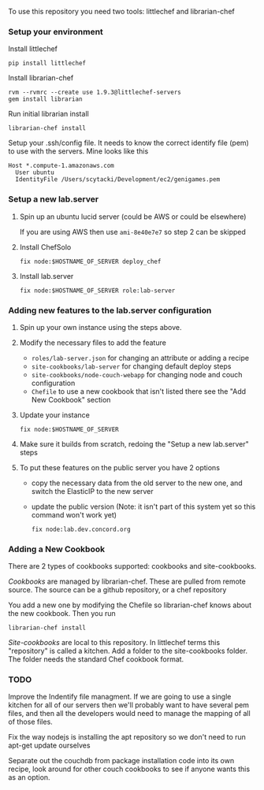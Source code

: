 To use this repository you need two tools: littlechef and librarian-chef

### Setup your environment

Install littlechef

    pip install littlechef
    
Install librarian-chef

    rvm --rvmrc --create use 1.9.3@littlechef-servers
    gem install librarian
    
Run initial librarian install

    librarian-chef install

Setup your .ssh/config file. It needs to know the correct identify file (pem) to use with the servers. 
Mine looks like this

	Host *.compute-1.amazonaws.com
	  User ubuntu
	  IdentityFile /Users/scytacki/Development/ec2/genigames.pem

### Setup a new lab.server

1.  Spin up an ubuntu lucid server (could be AWS or could be elsewhere)
   
    If you are using AWS then use `ami-8e40e7e7` so step 2 can be skipped 

2.  Install ChefSolo

        fix node:$HOSTNAME_OF_SERVER deploy_chef

3.  Install lab.server
        
        fix node:$HOSTNAME_OF_SERVER role:lab-server

### Adding new features to the lab.server configuration

1.  Spin up your own instance using the steps above. 

2.  Modify the necessary files to add the feature
    - `roles/lab-server.json` for changing an attribute or adding a recipe
    - `site-cookbooks/lab-server` for changing default deploy steps
    - `site-cookbooks/node-couch-webapp` for changing node and couch configuration
    - `Chefile` to use a new cookbook that isn't listed there see the "Add New Cookbook" section

3.  Update your instance

        fix node:$HOSTNAME_OF_SERVER

4.  Make sure it builds from scratch, redoing the "Setup a new lab.server" steps

5.  To put these features on the public server you have 2 options 
    -   copy the necessary data from the old server to the new one, and switch the ElasticIP to the new server
    -   update the public version (Note: it isn't part of this system yet so this command won't work yet)

            fix node:lab.dev.concord.org

### Adding a New Cookbook

There are 2 types of cookbooks supported: cookbooks and site-cookbooks.

*Cookbooks* are managed by librarian-chef. These are pulled from remote source. The source can be a github
repository, or a chef repository

You add a new one by modifying the Chefile so librarian-chef knows about the new cookbook. Then 
you run

    librarian-chef install

*Site-cookbooks* are local to this repository. In littlechef terms this "repository" is called a kitchen. 
Add a folder to the site-cookbooks folder. The folder needs the standard Chef cookbook format.


### TODO

Improve the Indentify file managment. If we are going to use a single kitchen for all of our servers then we'll probably
want to have several pem files, and then all the developers would need to manage the mapping of all of those files.

Fix the way nodejs is installing the apt repository so we don't need to run apt-get update ourselves

Separate out the couchdb from package installation code into its own recipe, look around for other couch
cookbooks to see if anyone wants this as an option.